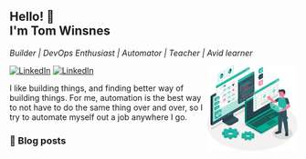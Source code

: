 ## Hello! 👋<br /> I'm Tom Winsnes

_Builder | DevOps Enthusiast | Automator | Teacher | Avid learner_

<img height="150" align="right" alt="Developer" src="https://raw.githubusercontent.com/TWinsnes/TWinsnes/master/images/developer.svg" />

[![LinkedIn](https://img.shields.io/badge/-LinkedIn-blue?style=flat&logo=Linkedin&logoColor=white)](https://www.linkedin.com/in/winsnes/) [![LinkedIn](https://img.shields.io/badge/Website-darkgreen?style=flat&logo=Hugo&logoColor=white&)](https://www.winsnes.io)



I like building things, and finding better way of building things. For me, automation is the best way to not have to do the same thing over and over, so I try to automate myself out a job anywhere I go. 

### 📕 Blog posts
<!-- BLOG-POST-LIST:START -->
<!-- BLOG-POST-LIST:END -->

<!--
**TWinsnes/TWinsnes** is a ✨ _special_ ✨ repository because its `README.md` (this file) appears on your GitHub profile.

Here are some ideas to get you started:

- 🔭 I’m currently working on ...
- 🌱 I’m currently learning ...
- 👯 I’m looking to collaborate on ...
- 🤔 I’m looking for help with ...
- 💬 Ask me about ...
- 📫 How to reach me: ...
- 😄 Pronouns: ...
- ⚡ Fun fact: ...
-->

